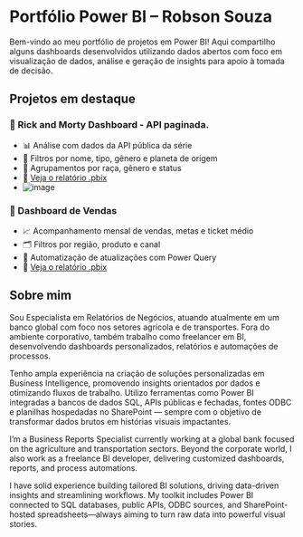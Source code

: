 # Portfólio Power BI – Robson Souza

Bem-vindo ao meu portfólio de projetos em Power BI! Aqui compartilho alguns dashboards desenvolvidos utilizando dados abertos com foco em visualização de dados, análise e geração de insights para apoio à tomada de decisão.

## Projetos em destaque

### 🧪 Rick and Morty Dashboard - API paginada.
- 📊 Análise com dados da API pública da série
- 🎯 Filtros por nome, tipo, gênero e planeta de origem
- 🧬 Agrupamentos por raça, gênero e status
- 📎 [Veja o relatório .pbix](RickMorty/rickmorty.pbix)
- ![image](https://github.com/user-attachments/assets/4f294210-042b-4364-9b06-7b7ca702154a)


### 🛒 Dashboard de Vendas
- 📈 Acompanhamento mensal de vendas, metas e ticket médio
- 🗂️ Filtros por região, produto e canal
- 🚀 Automatização de atualizações com Power Query
- 📎 [Veja o relatório .pbix](Dashboard-Vendas/vendas.pbix)

## Sobre mim

Sou Especialista em Relatórios de Negócios, atuando atualmente em um banco global com foco nos setores agrícola e de transportes. Fora do ambiente corporativo, também trabalho como freelancer em BI, desenvolvendo dashboards personalizados, relatórios e automações de processos.

Tenho ampla experiência na criação de soluções personalizadas em Business Intelligence, promovendo insights orientados por dados e otimizando fluxos de trabalho. Utilizo ferramentas como Power BI integradas a bancos de dados SQL, APIs públicas e fechadas, fontes ODBC e planilhas hospedadas no SharePoint — sempre com o objetivo de transformar dados brutos em histórias visuais impactantes.

I’m a Business Reports Specialist currently working at a global bank focused on the agriculture and transportation sectors. Beyond the corporate world, I also work as a freelance BI developer, delivering customized dashboards, reports, and process automations.

I have solid experience building tailored BI solutions, driving data-driven insights and streamlining workflows. My toolkit includes Power BI connected to SQL databases, public APIs, ODBC sources, and SharePoint-hosted spreadsheets—always aiming to turn raw data into powerful visual stories.

